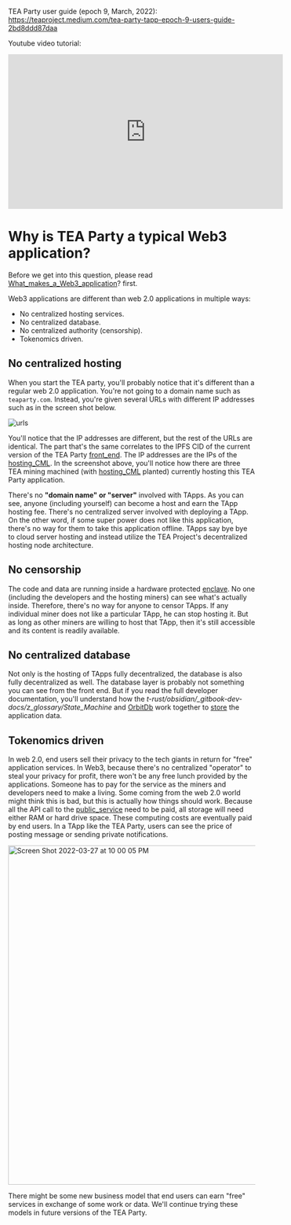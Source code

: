 TEA Party user guide (epoch 9, March, 2022): https://teaproject.medium.com/tea-party-tapp-epoch-9-users-guide-2bd8ddd87daa

Youtube video tutorial:

<iframe width="560" height="315" src="https://www.youtube.com/embed/yl7DUnyE_0g" title="YouTube video player" frameborder="0" allow="accelerometer; autoplay; clipboard-write; encrypted-media; gyroscope; picture-in-picture" allowfullscreen></iframe>

# Why is TEA Party a typical Web3 application?

Before we get into this question, please read [What_makes_a_Web3_application](What_makes_a_Web3_application.md)? first.

Web3 applications are different than web 2.0 applications in multiple ways:

* No centralized hosting services.
* No centralized database.
* No centralized authority (censorship).
* Tokenomics driven.

## No centralized hosting

When you start the TEA party, you'll probably notice that it's different than a regular web 2.0 application. You're not going to a domain name such as `teaparty.com`. Instead, you're given several URLs with different IP addresses such as in the screen shot below.

![urls](https://user-images.githubusercontent.com/1761809/160294873-a61c21b8-e8ee-4cbf-bc41-05ae097a47bb.png)

You'll notice that the IP addresses are different, but the rest of the URLs are identical. The part that's the same correlates to the IPFS CID of the current version of the TEA Party [front_end](../../Sep2022_tokenomics/front_end.md). The IP addresses are the IPs of the [hosting_CML](../z_glossary/hosting_CML.md). In the screenshot above, you'll notice how there are three TEA mining machined (with [hosting_CML](../z_glossary/hosting_CML.md) planted) currently hosting this TEA Party application. 

There's no **"domain name" or "server"** involved with TApps.  As you can see, anyone (including yourself) can become a host and earn the TApp hosting fee. There's no centralized server involved with deploying a TApp. On the other word, if some super power does not like this application, there's no way for them to take this application offline. TApps say bye bye to cloud server hosting and instead utilize the TEA Project's decentralized hosting node architecture.

## No censorship

The code and data are running inside a hardware protected [enclave](../z_glossary/enclave.md). No one (including the developers and the hosting miners) can see what's actually inside. Therefore, there's no way for anyone to censor TApps. If any individual miner does not like a particular TApp, he can stop hosting it. But as long as other miners are willing to host that TApp, then it's still accessible and its content is readily available.

## No centralized database

Not only is the hosting of TApps fully decentralized, the database is also fully decentralized as well. The database layer is probably not something you can see from the front end. But if you read the full developer documentation, you'll understand how the *t-rust/obsidian/_gitbook-dev-docs/z_glossary/State_Machine* and [OrbitDb](../z_glossary/OrbitDb.md) work together to [ store](README.md#storage) the application data.

## Tokenomics driven

In web 2.0, end users sell their privacy to the tech giants in return for "free" application services. In Web3, because there's no centralized "operator" to steal your privacy for profit, there won't be any free lunch provided by the applications.  Someone has to pay for the service as the miners and developers need to make a living. Some coming from the web 2.0 world might think this is bad, but this is actually how things should work.  Because all the API call to the [public_service](../z_glossary/public_service.md) need to be paid, all storage will need either RAM or hard drive space. These computing costs are eventually paid by end users. In a TApp like the TEA Party, users can see the price of posting message or sending private notifications. 

<img width="691" alt="Screen Shot 2022-03-27 at 10 00 05 PM" src="https://user-images.githubusercontent.com/86096370/160329742-1f51d1a3-588a-4c45-874b-783ed2867f05.png">

There might be some new business model that end users can earn "free" services in exchange of some work or data. We'll continue trying these models in future versions of the TEA Party.
